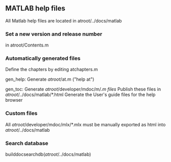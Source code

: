 ## MATLAB help files

All Matlab help files are located in atroot/../docs/matlab

### Set a new version and release number
in atroot/Contents.m

### Automatically generated files
Define the chapters by editing atchapters.m

gen_help:
Generate _atroot_/at.m ("help at")

gen_toc:
Generate _atroot_/developer/mdoc/m/*.m files*
Publish these files in _atroot_/../docs/matlab/*.html
Generate the User's guide files for the help browser

### Custom files
All _atroot_/developer/mdoc/mlx/*.mlx must be manually exported as html into _atroot_/../docs/matlab

### Search database
builddocsearchdb(_atroot_/../docs/matlab)